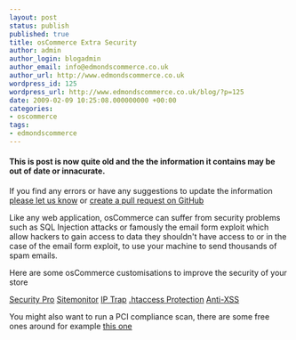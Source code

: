 ```yaml
---
layout: post
status: publish
published: true
title: osCommerce Extra Security
author: admin
author_login: blogadmin
author_email: info@edmondscommerce.co.uk
author_url: http://www.edmondscommerce.co.uk
wordpress_id: 125
wordpress_url: http://www.edmondscommerce.co.uk/blog/?p=125
date: 2009-02-09 10:25:08.000000000 +00:00
categories:
- oscommerce
tags:
- edmondscommerce
---
```

<div class="oldpost"><h4>This is post is now quite old and the the information it contains may be out of date or innacurate.</h4>
<p>
If you find any errors or have any suggestions to update the information <a href="http://edmondscommerce.github.io/contact-us/index.html">please let us know</a>
or <a href="https://github.com/edmondscommerce/edmondscommerce.github.io">create a pull request on GitHub</a>
</p>
</div>
Like any web application, osCommerce can suffer from security problems such as SQL Injection attacks or famously the email form exploit which allow hackers to gain access to data they shouldn't have access to or in the case of the email form exploit, to use your machine to send thousands of spam emails.

Here are some osCommerce customisations to improve the security of your store

<a rel="nofollow" href="http://addons.oscommerce.com/info/5752" target="_blank">Security Pro</a>
<a rel="nofollow" href="http://addons.oscommerce.com/info/4441" target="_blank">Sitemonitor</a>
<a rel="nofollow" href="http://addons.oscommerce.com/info/5914" target="_blank">IP Trap</a>
<a rel="nofollow" href="http://addons.oscommerce.com/info/6066" target="_blank">.htaccess Protection</a>
<a rel="nofollow" href="http://addons.oscommerce.com/info/6044" target="_blank">Anti-XSS</a><br>

You might also want to run a PCI compliance scan, there are some free ones around for example <a href="http://www.hackerguardian.com/hackerguardian/buy/pci_free_scan.html" rel="nofollow">this one</a>
